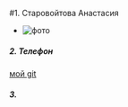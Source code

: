 #1. Старовойтова Анастасия
- ![фото](https://img3.fonwall.ru/o/va/animals-pug-dog-dogs.jpeg?route=mid&h=750/)
##### 2. Телефон
[мой git](https://github.com/Anastasia111283/demo14.git)
##### 3. 